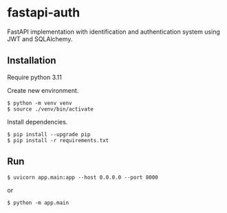 # fastapi-auth

FastAPI implementation with identification and authentication system using JWT and SQLAlchemy.

## Installation

Require python 3.11

Create new environment.

```console
$ python -m venv venv
$ source ./venv/bin/activate
```

Install dependencies.

```console
$ pip install --upgrade pip
$ pip install -r requirements.txt
```

## Run

```console
$ uvicorn app.main:app --host 0.0.0.0 --port 8000
```

or

```console
$ python -m app.main
```
